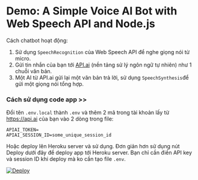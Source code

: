 # Demo: A Simple Voice AI Bot with Web Speech API and Node.js


Cách chatbot hoạt động:
1. Sử dụng `SpeechRecognition` của Web Speech API để nghe giọng nói từ micro.
2. Gửi tin nhắn của bạn tới [API.ai](https://api.ai) (nền tảng sử lý ngôn ngữ tự nhiên) như 1 chuỗi văn bản.
3. Một AI từ API.ai gửi lại một văn bản trả lời, sử dụng `SpeechSynthesis`để gửi một giọng nói tổng hợp.




### Cách sử dụng code app >>

Đổi tên `.env.local` thành `.env` và thêm 2 mã trong tài khoản lấy từ https://api.ai của bạn vào 2 dòng trong file:

```
APIAI_TOKEN=
APIAI_SESSION_ID=some_unique_session_id
```
Hoặc deploy lên Heroku server và sử dụng.
Đơn giản hơn sử dụng nút Deploy dưới đây để deploy app tới Heroku server. Bạn chỉ cần điền API key và session ID khi deploy mà ko cần tạo file `.env`.

[![Deploy](https://www.herokucdn.com/deploy/button.svg)](https://heroku.com/deploy?template=https://github.com/niudo2014/chatbot)


